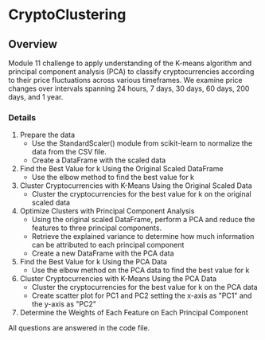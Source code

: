 # CryptoClustering

## Overview ##
Module 11 challenge to apply understanding of the K-means algorithm and principal component analysis (PCA) to classify cryptocurrencies according to their price fluctuations across various timeframes. We examine price changes over intervals spanning 24 hours, 7 days, 30 days, 60 days, 200 days, and 1 year.

### Details ###
1. Prepare the data
     - Use the StandardScaler() module from scikit-learn to normalize the data from the CSV file.
     - Create a DataFrame with the scaled data
2. Find the Best Value for k Using the Original Scaled DataFrame
     - Use the elbow method to find the best value for k
3. Cluster Cryptocurrencies with K-Means Using the Original Scaled Data
     - Cluster the cryptocurrencies for the best value for k on the original scaled data
4. Optimize Clusters with Principal Component Analysis
     - Using the original scaled DataFrame, perform a PCA and reduce the features to three principal components.
     - Retrieve the explained variance to determine how much information can be attributed to each principal component
     - Create a new DataFrame with the PCA data
5. Find the Best Value for k Using the PCA Data
     - Use the elbow method on the PCA data to find the best value for k
6. Cluster Cryptocurrencies with K-Means Using the PCA Data
     - Cluster the cryptocurrencies for the best value for k on the PCA data
     - Create scatter plot for PC1 and PC2 setting the x-axis as "PC1" and the y-axis as "PC2"
7. Determine the Weights of Each Feature on Each Principal Component

All questions are answered in the code file.
